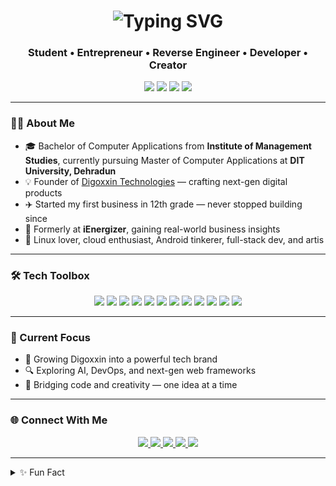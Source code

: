 <h1 align="center">
  <img src="https://readme-typing-svg.demolab.com?font=Fira+Code&weight=500&size=25&pause=1000&color=8da46f&center=true&vCenter=true&width=435&lines=I+am+Pragyan.;I+am+an+Entrepreneur.;I+am+a+Developer.;I+am+a+Reverse+Engineer.;I+am+an+Artist." alt="Typing SVG" />
</h1>

<h3 align="center"> Student • Entrepreneur • Reverse Engineer • Developer • Creator</h3>

<p align="center">
  <img src="https://img.shields.io/badge/Linux%20Ninja-000000?style=flat&logo=linux&logoColor=white" />
  <img src="https://img.shields.io/badge/Cloud%20Explorer-blue?style=flat&logo=googlecloud" />
  <img src="https://img.shields.io/badge/Reverse%20Engineer-orange?style=flat&logo=android&logoColor=white" />
  <img src="https://img.shields.io/badge/MERN%20Stack-088F8F?style=flat&logo=react" />
</p>

---

### 👨‍💻 About Me

- 🎓 Bachelor of Computer Applications from **Institute of Management Studies**, currently pursuing Master of Computer Applications at **DIT University, Dehradun**
- 💡 Founder of [Digoxxin Technologies](https://digoxxin.com) — crafting next-gen digital products
- ✈️ Started my first business in 12th grade — never stopped building since
- 🏢 Formerly at **iEnergizer**, gaining real-world business insights
- 🧠 Linux lover, cloud enthusiast, Android tinkerer, full-stack dev, and artis

---

### 🛠️ Tech Toolbox

<p align="center">
  <img src="https://img.shields.io/badge/C-informational?style=flat&logo=c&logoColor=white&color=blue" />
  <img src="https://img.shields.io/badge/C++-blue?style=flat&logo=c%2B%2B&logoColor=white" />
  <img src="https://img.shields.io/badge/Python-yellow?style=flat&logo=python&logoColor=white" />
  <img src="https://img.shields.io/badge/HTML5-e34c26?style=flat&logo=html5&logoColor=white" />
  <img src="https://img.shields.io/badge/CSS3-264de4?style=flat&logo=css3&logoColor=white" />
  <img src="https://img.shields.io/badge/JavaScript-f0db4f?style=flat&logo=javascript&logoColor=black" />
  <img src="https://img.shields.io/badge/React-61dafb?style=flat&logo=react&logoColor=black" />
  <img src="https://img.shields.io/badge/Node.js-3C873A?style=flat&logo=node.js&logoColor=white" />
  <img src="https://img.shields.io/badge/MongoDB-4DB33D?style=flat&logo=mongodb&logoColor=white" />
  <img src="https://img.shields.io/badge/MySQL-4479A1?style=flat&logo=mysql&logoColor=white" />
  <img src="https://img.shields.io/badge/Linux-FCC624?style=flat&logo=linux&logoColor=black" />
  <img src="https://img.shields.io/badge/ADB%20&%20Fastboot-222222?style=flat&logo=android&logoColor=green" />
</p>

---

### 🌱 Current Focus

- 🚀 Growing Digoxxin into a powerful tech brand
- 🔍 Exploring AI, DevOps, and next-gen web frameworks
- 🎨 Bridging code and creativity — one idea at a time

---

### 🌐 Connect With Me

<p align="center">
  <a href="https://www.linkedin.com/in/pragyan-trivedi?utm_source=share&utm_campaign=share_via&utm_content=profile&utm_medium=ios_app" target="_blank">
    <img src="https://img.shields.io/badge/LinkedIn-0A66C2?style=flat&logo=linkedin&logoColor=white" />
  </a>
  <a href="https://instagram.com/pragyan_trivedi" target="_blank">
    <img src="https://img.shields.io/badge/Instagram-E4405F?style=flat&logo=instagram&logoColor=white" />
  </a>
  <a href="https://twitter.com/pragyantrivedi_" target="_blank">
    <img src="https://img.shields.io/badge/Twitter-1DA1F2?style=flat&logo=twitter&logoColor=white" />
  </a>
  <a href="mailto:you@example.com">
    <img src="https://img.shields.io/badge/Email-D14836?style=flat&logo=gmail&logoColor=white" />
  </a>
  <a href="https://digoxxin.com" target="_blank">
    <img src="https://img.shields.io/badge/Website-000000?style=flat&logo=google-chrome&logoColor=white" />
  </a>
</p>

---

<details>
<summary>✨ Fun Fact</summary>

I reverse-engineered an Android SDK setup to create tools 5× faster than standard — all fueled by curiosity and open-source love 🚀
</details>
